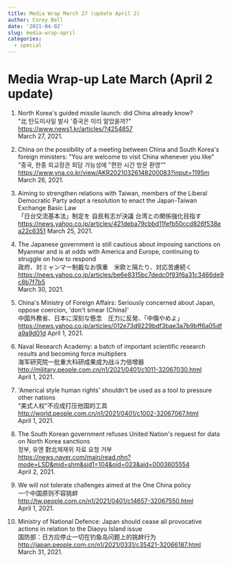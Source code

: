 ```yaml
---
title: Media Wrap March 27 (update April 2)
author: Corey Bell
date: '2021-04-02'
slug: media-wrap-april
categories:
  - special
---
```

# Media Wrap-up Late March (April 2 update)



1. North Korea's guided missile launch: did China already know?      
"北 탄도미사일 발사 '중국은 미리 알았을까?"  
https://www.news1.kr/articles/?4254857   
March 27, 2021.  

2. China on the possibility of a meeting between China and South Korea's foreign ministers: "You are welcome to visit China whenever you like"   
"중국, 한중 외교장관 회담 가능성에 "편한 시간 방문 환영""
https://www.yna.co.kr/view/AKR20210326148200083?input=1195m
March 26, 2021.  

3. Aiming to strengthen relations with Taiwan, members of the Liberal Democratic Party adopt a resolution to enact the Japan-Taiwan Exchange Basic Law   
「日台交流基本法」制定を 自民有志が決議 台湾との関係強化目指す  
https://news.yahoo.co.jp/articles/421deba79cbbd11fefb50ccd826f538ea22c6351
March 25, 2021.

4. The Japanese government is still cautious about imposing sanctions on Myanmar and is at odds with America and Europe, continuing to struggle on how to respond   
政府、対ミャンマー制裁なお慎重　米欧と隔たり、対応苦慮続く  
https://news.yahoo.co.jp/articles/be6e8315bc7dedc0f93f6a31c3466de9c8b7f7b5  
March 30, 2021.

5. China's Ministry of Foreign Affairs: Seriously concerned about Japan, oppose coercion, 'don't smear (China)'   
中国外務省、日本に深刻な懸念　圧力に反発、「中傷やめよ」  
https://news.yahoo.co.jp/articles/012e73d9229bdf3bae3a7b9bff6a05dfa9a9d01d
April 1, 2021.

6. Naval Research Academy: a batch of important scientific research results and becoming force multipliers  
海军研究院一批重大科研成果成为战斗力倍增器  
http://military.people.com.cn/n1/2021/0401/c1011-32067030.html  
April 1, 2021.  

7. 'Americal style human rights' shouldn't be used as a tool to pressure other nations  
“美式人权”不应成打压他国的工具  
http://world.people.com.cn/n1/2021/0401/c1002-32067067.html  
April 1, 2021.  

8. The South Korean government refuses United Nation's request for data on North Korea sanctions  
정부, 유엔 對北제재위 자료 요청 거부  
https://news.naver.com/main/read.nhn?mode=LSD&mid=shm&sid1=104&oid=023&aid=0003605554  
April 2, 2021. 

9. We will not tolerate challenges aimed at the One China policy  
一个中国原则不容挑衅  
http://tw.people.com.cn/n1/2021/0401/c14657-32067550.html  
April 1, 2021.  

10. Ministry of National Defence: Japan should cease all provocative actions in relation to the Diaoyu Island issue  
国防部：日方应停止一切在钓鱼岛问题上的挑衅行为  
http://japan.people.com.cn/n1/2021/0331/c35421-32066187.html  
March 31, 2021.  





